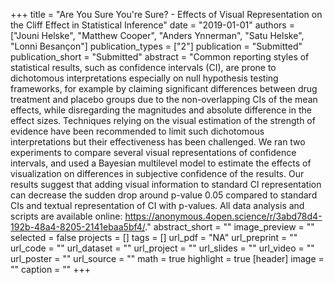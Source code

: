 +++
title = "Are You Sure You're Sure? - Effects of Visual Representation on the Cliff Effect in Statistical Inference"
date = "2019-01-01"
authors = ["Jouni Helske", "Matthew Cooper", "Anders Ynnerman", "Satu Helske", "Lonni Besançon"]
publication_types = ["2"]
publication = "Submitted"
publication_short = "Submitted"
abstract = "Common reporting styles of statistical results, such as confidence intervals (CI), are prone to dichotomous interpretations especially on null hypothesis testing frameworks, for example by claiming significant differences between drug treatment and placebo groups due to the non-overlapping CIs of the mean effects, while disregarding the magnitudes and absolute difference in the effect sizes. Techniques relying on the visual estimation of the strength of evidence have been recommended to limit such dichotomous interpretations but their effectiveness has been challenged. We ran two experiments to compare several visual representations of confidence intervals, and used a Bayesian multilevel model to estimate the effects of visualization on differences in subjective confidence of the results. Our results suggest that adding visual information to standard CI representation can decrease the sudden drop around p-value 0.05 compared to standard CIs and textual representation of CI with p-values. All data analysis and scripts are available online: https://anonymous.4open.science/r/3abd78d4-192b-48a4-8205-2141ebaa5bf4/."
abstract_short = ""
image_preview = ""
selected = false
projects = []
tags = []
url_pdf = "NA"
url_preprint = ""
url_code = ""
url_dataset = ""
url_project = ""
url_slides = ""
url_video = ""
url_poster = ""
url_source = ""
math = true
highlight = true
[header]
image = ""
caption = ""
+++
